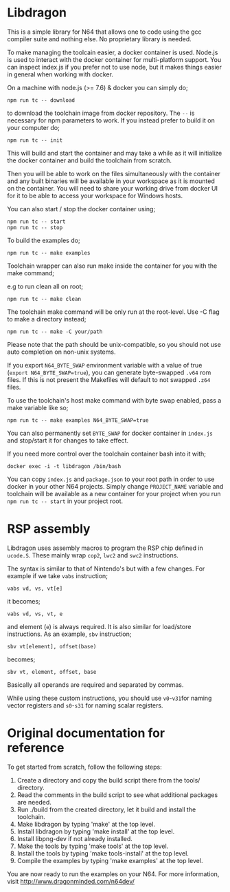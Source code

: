 # Libdragon

This is a simple library for N64 that allows one to code using the gcc compiler suite and nothing else. No proprietary library is needed.

To make managing the toolcain easier, a docker container is used. Node.js is used to interact with the docker container for multi-platform support. You can inspect index.js if you prefer not to use node, but it makes things easier in general when working with docker.

On a machine with node.js (>= 7.6) & docker you can simply do;

    npm run tc -- download

to download the toolchain image from docker repository. The `--` is necessary for npm parameters to work. If you instead prefer to build it on your computer do;

    npm run tc -- init

This will build and start the container and may take a while as it will initialize the docker container and build the toolchain from scratch.

Then you will be able to work on the files simultaneously with the container and any built binaries will be available in your workspace as it is mounted on the container.
You will need to share your working drive from docker UI for it to be able to access your workspace for Windows hosts.

You can also start / stop the docker container using;

    npm run tc -- start
    npm run tc -- stop

To build the examples do;

    npm run tc -- make examples

Toolchain wrapper can also run make inside the container for you with the make command;

e.g to run clean all on root;

    npm run tc -- make clean

The toolchain make command will be only run at the root-level. Use -C flag to make a directory instead;

    npm run tc -- make -C your/path

Please note that the path should be unix-compatible, so you should not use auto completion on non-unix systems.

If you export `N64_BYTE_SWAP` environment variable with a value of true (`export N64_BYTE_SWAP=true`), you can generate byte-swapped `.v64` rom files. If this is not present the Makefiles will default to not swapped `.z64` files.

To use the toolchain's host make command with byte swap enabled, pass a make variable like so;

    npm run tc -- make examples N64_BYTE_SWAP=true

You can also permanently set `BYTE_SWAP` for docker container in `index.js` and stop/start it for changes to take effect.

If you need more control over the toolchain container bash into it with;

    docker exec -i -t libdragon /bin/bash

You can copy `index.js` and `package.json` to your root path in order to use docker in your other N64 projects. Simply change `PROJECT_NAME` variable and toolchain will be available as a new container for your project when you run `npm run tc -- start` in your project root.

# RSP assembly

Libdragon uses assembly macros to program the RSP chip defined in `ucode.S`. These mainly wrap `cop2`, `lwc2` and `swc2` instructions.

The syntax is similar to that of Nintendo's but with a few changes. For example if we take `vabs` instruction;

    vabs vd, vs, vt[e]

it becomes;

    vabs vd, vs, vt, e

and element (`e`) is always required. It is also similar for load/store instructions. As an example, `sbv` instruction;

    sbv vt[element], offset(base)

becomes;

    sbv vt, element, offset, base

Basically all operands are required and separated by commas.

While using these custom instructions, you should use `v0`-`v31`for naming vector registers and `s0`-`s31` for naming scalar registers.

# Original documentation for reference

To get started from scratch, follow the following steps:

1. Create a directory and copy the build script there from the tools/ directory.
2. Read the comments in the build script to see what additional packages are needed.
3. Run ./build from the created directory, let it build and install the toolchain.
4. Make libdragon by typing 'make' at the top level.
5. Install libdragon by typing 'make install' at the top level.
6. Install libpng-dev if not already installed.
7. Make the tools by typing 'make tools' at the top level.
8. Install the tools by typing 'make tools-install' at the top level.
9. Compile the examples by typing 'make examples' at the top level.

You are now ready to run the examples on your N64.
For more information, visit http://www.dragonminded.com/n64dev/
